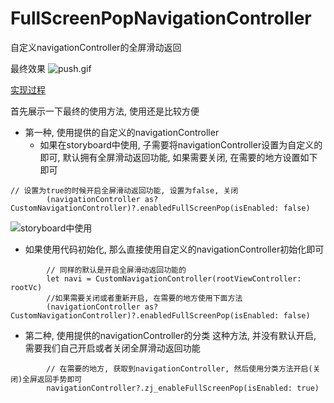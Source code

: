 # FullScreenPopNavigationController
自定义navigationController的全屏滑动返回



最终效果
![push.gif](http://upload-images.jianshu.io/upload_images/1271831-b3235c5d28d75f4b.gif?imageMogr2/auto-orient/strip)

[实现过程](http://www.jianshu.com/p/47a3f4ae4bc3)

首先展示一下最终的使用方法, 使用还是比较方便

* 第一种, 使用提供的自定义的navigationController
   * 如果在storyboard中使用, 子需要将navigationController设置为自定义的即可, 默认拥有全屏滑动返回功能, 如果需要关闭, 在需要的地方设置如下即可
   
```
// 设置为true的时候开启全屏滑动返回功能, 设置为false, 关闭
        (navigationController as? CustomNavigationController)?.enabledFullScreenPop(isEnabled: false)
```
![storyboard中使用](http://upload-images.jianshu.io/upload_images/1271831-dc06600f84a02c16.png?imageMogr2/auto-orient/strip%7CimageView2/2/w/1240)

   * 如果使用代码初始化, 那么直接使用自定义的navigationController初始化即可
   
```
        // 同样的默认是开启全屏滑动返回功能的
        let navi = CustomNavigationController(rootViewController: rootVc)
        //如果需要关闭或者重新开启, 在需要的地方使用下面方法
        (navigationController as? CustomNavigationController)?.enabledFullScreenPop(isEnabled: false)
```
* 第二种, 使用提供的navigationController的分类
这种方法, 并没有默认开启, 需要我们自己开启或者关闭全屏滑动返回功能

```
        // 在需要的地方, 获取到navigationController, 然后使用分类方法开启(关闭)全屏返回手势即可
        navigationController?.zj_enableFullScreenPop(isEnabled: true)
```

